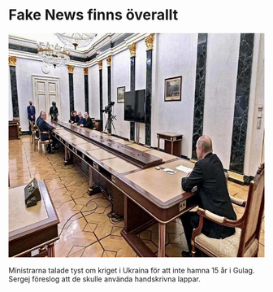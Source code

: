 # Fake News finns överallt

<img src="images/notrust.jpg" class="img-fluid pb-2" width="711" height="441" alt="Vladimir Putin vid änden av ett väldigt långt konferensbord" />

Ministrarna talade tyst om kriget i Ukraina för att inte hamna 15 år i Gulag.
Sergej föreslog att de skulle använda handskrivna lappar.